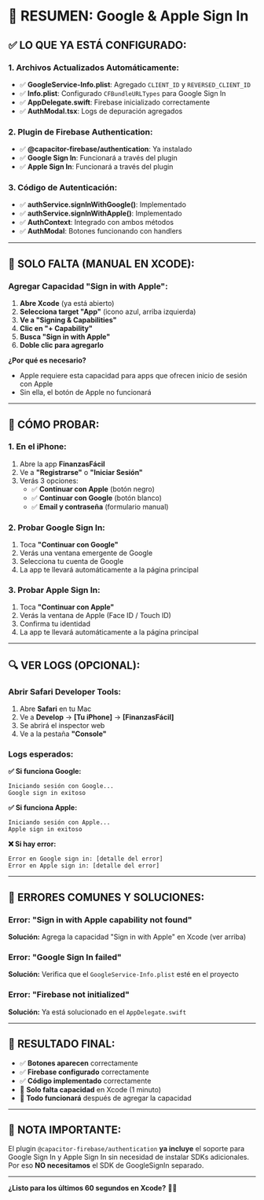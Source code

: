 # 🎯 RESUMEN: Google & Apple Sign In

## ✅ **LO QUE YA ESTÁ CONFIGURADO:**

### **1. Archivos Actualizados Automáticamente:**
- ✅ **GoogleService-Info.plist**: Agregado `CLIENT_ID` y `REVERSED_CLIENT_ID`
- ✅ **Info.plist**: Configurado `CFBundleURLTypes` para Google Sign In
- ✅ **AppDelegate.swift**: Firebase inicializado correctamente
- ✅ **AuthModal.tsx**: Logs de depuración agregados

### **2. Plugin de Firebase Authentication:**
- ✅ **@capacitor-firebase/authentication**: Ya instalado
- ✅ **Google Sign In**: Funcionará a través del plugin
- ✅ **Apple Sign In**: Funcionará a través del plugin

### **3. Código de Autenticación:**
- ✅ **authService.signInWithGoogle()**: Implementado
- ✅ **authService.signInWithApple()**: Implementado
- ✅ **AuthContext**: Integrado con ambos métodos
- ✅ **AuthModal**: Botones funcionando con handlers

---

## 🔄 **SOLO FALTA (MANUAL EN XCODE):**

### **Agregar Capacidad "Sign in with Apple":**

1. **Abre Xcode** (ya está abierto)
2. **Selecciona target "App"** (icono azul, arriba izquierda)
3. **Ve a "Signing & Capabilities"**
4. **Clic en "+ Capability"**
5. **Busca "Sign in with Apple"**
6. **Doble clic para agregarlo**

**¿Por qué es necesario?**
- Apple requiere esta capacidad para apps que ofrecen inicio de sesión con Apple
- Sin ella, el botón de Apple no funcionará

---

## 📱 **CÓMO PROBAR:**

### **1. En el iPhone:**
1. Abre la app **FinanzasFácil**
2. Ve a **"Registrarse"** o **"Iniciar Sesión"**
3. Verás 3 opciones:
   - ✅ **Continuar con Apple** (botón negro)
   - ✅ **Continuar con Google** (botón blanco)
   - ✅ **Email y contraseña** (formulario manual)

### **2. Probar Google Sign In:**
1. Toca **"Continuar con Google"**
2. Verás una ventana emergente de Google
3. Selecciona tu cuenta de Google
4. La app te llevará automáticamente a la página principal

### **3. Probar Apple Sign In:**
1. Toca **"Continuar con Apple"**
2. Verás la ventana de Apple (Face ID / Touch ID)
3. Confirma tu identidad
4. La app te llevará automáticamente a la página principal

---

## 🔍 **VER LOGS (OPCIONAL):**

### **Abrir Safari Developer Tools:**
1. Abre **Safari** en tu Mac
2. Ve a **Develop** → **[Tu iPhone]** → **[FinanzasFácil]**
3. Se abrirá el inspector web
4. Ve a la pestaña **"Console"**

### **Logs esperados:**

**✅ Si funciona Google:**
```
Iniciando sesión con Google...
Google sign in exitoso
```

**✅ Si funciona Apple:**
```
Iniciando sesión con Apple...
Apple sign in exitoso
```

**❌ Si hay error:**
```
Error en Google sign in: [detalle del error]
Error en Apple sign in: [detalle del error]
```

---

## 🚨 **ERRORES COMUNES Y SOLUCIONES:**

### **Error: "Sign in with Apple capability not found"**
**Solución:** Agrega la capacidad "Sign in with Apple" en Xcode (ver arriba)

### **Error: "Google Sign In failed"**
**Solución:** Verifica que el `GoogleService-Info.plist` esté en el proyecto

### **Error: "Firebase not initialized"**
**Solución:** Ya está solucionado en el `AppDelegate.swift`

---

## 🎉 **RESULTADO FINAL:**

- ✅ **Botones aparecen** correctamente
- ✅ **Firebase configurado** correctamente
- ✅ **Código implementado** correctamente
- 🔄 **Solo falta capacidad** en Xcode (1 minuto)
- 🚀 **Todo funcionará** después de agregar la capacidad

---

## 📝 **NOTA IMPORTANTE:**

El plugin `@capacitor-firebase/authentication` **ya incluye** el soporte para Google Sign In y Apple Sign In sin necesidad de instalar SDKs adicionales. Por eso **NO necesitamos** el SDK de GoogleSignIn separado.

---

**¿Listo para los últimos 60 segundos en Xcode?** 📱✨
